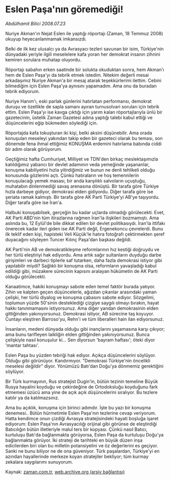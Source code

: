 # Eslen Paşa'nın göremediği!

*Abdülhamit Bilici 2008.07.23*

<tr><td class="metin" colspan="2" style="padding-top: 20px; padding-left: 5px; padding-right: 10px;">Nuriye Akman'ın Nejat Eslen ile yaptığı röportajı (Zaman, 18 Temmuz 2008) okuyup heyecanlanmamak imkansızdı.</td></tr><tr><td class="metin" colspan="2" style="padding-top: 20px; padding-left: 5px; padding-right: 10px;"><p>Belki de ilk kez ulusalcı ya da Avrasyacı tezleri savunan bir isim, Türkiye'nin dünyadaki yeriyle ilgili meselelere kafa yoran her demokrat insanın zihnini kemiren sorulara muhatap oluyordu. 
<p> Röportajı sabahın erken saatinde bir solukta okuduktan sonra, hem Akman'ı hem de Eslen Paşa'yı da tebrik etmek istedim. Nitekim değerli mesai arkadaşımız Nuriye Akman'a bir mesaj atarak teşekkürlerimi ilettim. Cebini bilmediğim için Eslen Paşa'ya aynısını yapamadım. Ama onu da buradan tebrik ediyorum.
<p> Nuriye Hanım'ı, eski parlak günlerini hatırlatan performansı, demokrat duruşu ve özellikle de sapla samanı ayıran turnusolvari soruları için tebrik ettim. Eslen Paşa'yı ise kavga çıktığı için yarım kalan röportajlarıyla ünlü bir gazetecinin, üstelik Zaman Gazetesi adına yaptığı talebi kabul ettiği ve düşüncelerini eğip bükmeden söylediği için. 
<p> Röportajda kafa tokuşturan iki kişi, belki aksini düşünebilir. Ama orada konuşulan meseleyi yakından takip eden bir gazeteci olarak bu teması, son dönemde fena ihmal ettiğimiz KONUŞMA erdemini hatırlama babında ciddi bir adım olarak görüyorum. 
<p> Geçtiğimiz hafta Cumhuriyet, Milliyet ve TDN'den birkaç meslektaşımızla katıldığımız yabancı bir devlet adamının veda yemeğinde yaşananlar, konuşma kabiliyetini hızla yitirdiğimiz ve bunun ne denli tehlikeli olduğu konusunda gözlerimi açtı. Çünkü hatıraların ve hoş temennilerin konuşulacağı yemek masası, bir anda karşılıklı salvoların uçuştuğu, muhatabın dinlenmediği savaş arenasına dönüştü. Bir tarafa göre Türkiye hızla darbeye gidiyor, demokrasi elden gidiyordu. Diğer tarafa göre ise şeriata ramak kalmıştı. Bir tarafa göre AK Parti Türkiye'yi AB'ye taşıyordu. Diğer tarafa göre ise İran'a. 
<p> Halbuki konuşabilsek, gerçeğin bu kadar uçlarda olmadığı görülecekti. Evet, AK Parti ABD'nin tüm itirazlarına rağmen İran'la ilişkileri bozmamıştı. Ama aslında bu, 12 Eylül'de bile dikkat edilen bir devlet politikasıydı. İran'la ittifakı önerecek kadar ileri giden ise AK Parti değil, Ergenekoncu çevrelerdi. Bunu ilk teklif eden kişi, hapisteki Veli Küçük'le hatıra fotoğrafı çektirmekten şeref duyacağını söyleyen Tuncer Kılınç Paşa'dan başkası değildi. 
<p> AK Parti'nin AB ve demokratikleşme reformlarının hız kestiği doğruydu ve her türlü eleştiriyi hak ediyordu. Ama artık sağır sultanların duyduğu darbe girişimleri ve darbeci tiplerle saf tutarken, daha fazla demokrasi istiyor gibi yapılabilir miydi? Sağlıklı bir konuşma olsa, reformların yavaşladığı kabul edildiği gibi, müzakere sürecinin kapısını aralayan hükümetin de AK Parti olduğu görülecekti. 
<p> Kanaatimce, hakiki konuşmayı sabote eden temel faktör burada yatıyor. Zihin ve kalpten geçen düşüncelerle, ağızdan çıkanlar arasındaki yaman çelişki, her türlü diyalog ve konuşma çabasını sabote ediyor. Sözgelimi, toplumun yüzde 50'sinin desteklediği çizgiye saygılı olmayı bırakın, hayat hakkı tanınmamasını istiyorsunuz. Ama diğer yandan demokrasinin elden gittiğinden yakınıyorsunuz. Demokrasi istiyor, AB sürecine taş koyuyor. Cuntayı eleştiren Barroso'yu, Rehn'i ve tüm liberalleri hain ilan ediyorsunuz.
<p> İnsanların, medeni dünyada olduğu gibi inançlarını yaşamasına karşı çıkıyor; ama bunu tarifleyen laikliğin elden gittiğinden yakınıyorsunuz. Bunca çelişkiyle nasıl konuşulur ki... Sen diyorsun 'bayram haftası'; öteki diyor 'mantar tahtası'.
<p> Eslen Paşa bu yüzden tebriği hak ediyor. Açıkça düşüncelerini söylüyor. Olduğu gibi görünüyor. Kandırmıyor. "Demokrasi Türkiye'nin öncelikli meselesi değildir" diyor. Yönümüzü Batı'dan Doğu'ya dönmemiz gerektiğini söylüyor. 
<p> Bir Türk kurmayının, Rus stratejist Dugin'in, bütün tezinin temeline Büyük Rusya hayalini koyduğu ve çekirdeğine de Ortodoksluğu koyduğunu fark etmemesi üzücü ama yine de açık açık düşüncelerini sıralıyor. Bu tezlere katılır ya da katılmazsınız. 
<p> Ama bu açıklık, konuşma için birinci adımdır. İşte bu yazı bir konuşma denemesi.. Bütün hürmetimle Eslen Paşa'nın tezlerine cevap veriyorum. Hatta kendimce onun çizdiği Avrasya stratejisindeki hayati boşluğa işaret ediyorum: Eslen Paşa'nın Avrasyacılığı orijinal gibi görünse de eleştirdiği Batıcılığın bütün illetleriyle malul ters bir kopyası. Çünkü nasıl Batıcı, kurtuluşu Batı'da bağlanmakta görüyorsa, Eslen Paşa da kurtuluşu Doğu'ya bağlanmakta görüyor. İki strateji de tarihteki en büyük düzen inşa edicilerden biri olan bu milletin potansiyelini ve öz değerlerini es geçiyor. Sanki ne bunu biliyor ne de ona güveniyor. Türk paşalardan, Türkiye'yi en azından hayallerinde merkeze koyan stratejiler bekliyor; tüm kurmay zekalara saygılarımı sunuyorum.<br/></p></p></p></p></p></p></p></p></p></p></p></p></td></tr>

Kaynak: [zaman.com.tr](http://zaman.com.tr/yazar.do?yazino=717442), [web.archive.org (arşiv bağlantısı)](http://web.archive.org/web/20080912150246/http://www.zaman.com.tr:80/yazar.do?yazino=717442)

